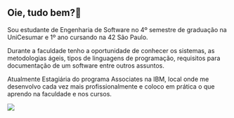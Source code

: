 ## Oie, tudo bem?👋

Sou estudante de Engenharia de Software no 4º semestre de graduação na UniCesumar e 1º ano cursando na 42 São Paulo.

Durante a faculdade tenho a oportunidade de conhecer os sistemas, as metodologias ágeis, tipos de linguagens de programação, requisitos para documentação de um software entre outros assuntos.

Atualmente Estagiária do programa Associates na IBM, local onde me desenvolvo cada vez mais profissionalmente e coloco em prática o que aprendo na faculdade e nos cursos.

<div> 
  <a href="https://www.linkedin.com/in/isabelle-b-920506151/" target="_blank"><img src="https://img.shields.io/badge/-LinkedIn-%230077B5?style=for-the-badge&logo=linkedin&logoColor=white" target="_blank"></a> 
</div>
